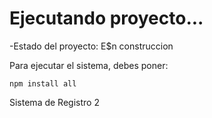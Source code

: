 <h1>Ejecutando proyecto...</h1>

  -Estado del proyecto: E$n construccion

  Para ejecutar el sistema, debes poner:
  
  ```npm install all```

  Sistema de Registro 2
